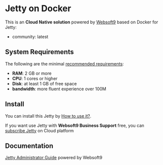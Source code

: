 # Jetty on Docker  

This is an **Cloud Native solution** powered by [Websoft9](https://www.websoft9.com) based on Docker for Jetty:

 - community:  latest


## System Requirements

The following are the minimal [recommended requirements](https://github.com/jetty/docker#recommended-system-requirements):

* **RAM**: 2 GB or more
* **CPU**: 1 cores or higher
* **Disk**: at least 1 GB of free space
* **bandwidth**: more fluent experience over 100M  

## Install

You can install this Jetty by [How to use it?](https://github.com/Websoft9/docker-library#how-to-use-it).   

If you want use Jetty with **Websoft9 Business Support** free, you can [subscribe Jetty](https://www.websoft9.com/apps) on Cloud platform

## Documentation

[Jetty Administrator Guide](https://support.websoft9.com/docs/jetty) powered by Websoft9
